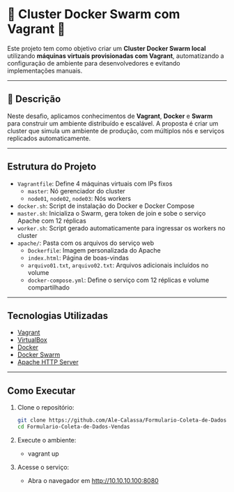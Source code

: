 # 🐳 Cluster Docker Swarm com Vagrant 🐳

Este projeto tem como objetivo criar um **Cluster Docker Swarm local** utilizando **máquinas virtuais provisionadas com Vagrant**, automatizando a configuração de ambiente para desenvolvedores e evitando implementações manuais.

---

## 📜 Descrição

Neste desafio, aplicamos conhecimentos de **Vagrant**, **Docker** e **Swarm** para construir um ambiente distribuído e escalável. A proposta é criar um cluster que simula um ambiente de produção, com múltiplos nós e serviços replicados automaticamente.

---

## Estrutura do Projeto

- `Vagrantfile`: Define 4 máquinas virtuais com IPs fixos
  - `master`: Nó gerenciador do cluster
  - `node01`, `node02`, `node03`: Nós workers
- `docker.sh`: Script de instalação do Docker e Docker Compose
- `master.sh`: Inicializa o Swarm, gera token de join e sobe o serviço Apache com 12 réplicas
- `worker.sh`: Script gerado automaticamente para ingressar os workers no cluster
- `apache/`: Pasta com os arquivos do serviço web
  - `Dockerfile`: Imagem personalizada do Apache
  - `index.html`: Página de boas-vindas
  - `arquivo01.txt`, `arquivo02.txt`: Arquivos adicionais incluídos no volume
  - `docker-compose.yml`: Define o serviço com 12 réplicas e volume compartilhado

---

## Tecnologias Utilizadas

- [Vagrant](https://www.vagrantup.com/)
- [VirtualBox](https://www.virtualbox.org/)
- [Docker](https://www.docker.com/)
- [Docker Swarm](https://docs.docker.com/engine/swarm/)
- [Apache HTTP Server](https://httpd.apache.org/)

---

## Como Executar

1. Clone o repositório:
   ```bash
   git clone https://github.com/Ale-Calassa/Formulario-Coleta-de-Dados-Vendas.git
   cd Formulario-Coleta-de-Dados-Vendas
2. Execute o ambiente:
   - vagrant up

3. Acesse o serviço:
   - Abra o navegador em http://10.10.10.100:8080
